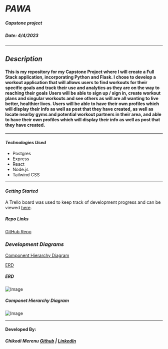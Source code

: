 # **_PAWA_**

##### **_Capstone project_**

##### Date: 4/4/2023

---

## **_Description_**

#### This is my repository for my Capstone Project where I will create a Full Stack application, incorporating Python and Flask. I chose to develop a workout application that will allows users to find workouts for their specific goals and track their use and analytics as they are on the way to reaching their goals Users will be able to sign up / sign in, create workout plans and singular workouts and see others as will are all wanting to live better, healthier lives. Users will be able to have their own profiles which will display their info as well as post that they have created, as well as locate nearby gyms and potential workout partners in their area, and able to have their own profiles which will display their info as well as post that they have created.

---

#### **_Technologies Used_**

- Postgres
- Express
- React
- Node.js
- Tailwind CSS

---

#### **_Getting Started_**

A Trello board was used to keep track of development progress and can be viewed [here](https://trello.com/b/oRpK4T1f/lakas).

<!-- The project itself was deployed and can be viewed [here](). -->

##### **_Repo Links_**

[GitHub Repo](https://github.com/CMerenu/Lakas)

### **_Development Diagrams_**

[Component Hierarchy Diagram](https://lucid.app/lucidchart/1ce37c4c-c33f-43ae-9178-9490455afcd8/edit?beaconFlowId=A9EC68CA27FAC906&page=0_0&invitationId=inv_bf5a0378-2e38-43ed-9783-9abc682097e7#)

[ERD](https://lucid.app/lucidchart/6b164dad-1bbd-4bc1-8e33-b784d5a8a5b1/edit?beaconFlowId=E67BFD2638FEAEFD&page=0_0&invitationId=inv_993602db-90db-4fa0-8123-1a941bb98b8b#)

##### ERD

![Image](https://i.postimg.cc/9MT9GLwX/Capstone-Project-ERD-LAKAS-Database-ER-diagram-crow-s-foot-1.jpg)

##### Componet Hierarchy Diagram

![Image](https://i.postimg.cc/rF8TZ5QN/Screen-Shot-2023-03-24-at-10-08-47-AM.png)

---

#### Developed By:

##### Chikodi Merenu [Github](https://github.com/CMerenu) | [LinkedIn](https://www.linkedin.com/in/chikodimerenu/)
